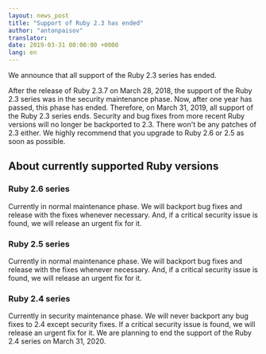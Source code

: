 ```yaml
---
layout: news_post
title: "Support of Ruby 2.3 has ended"
author: "antonpaisov"
translator:
date: 2019-03-31 00:00:00 +0000
lang: en
---
```


We announce that all support of the Ruby 2.3 series has ended.

After the release of Ruby 2.3.7 on March 28, 2018,
the support of the Ruby 2.3 series was in the security maintenance phase.
Now, after one year has passed, this phase has ended.
Therefore, on March 31, 2019, all support of the Ruby 2.3 series ends.
Security and bug fixes from more recent Ruby versions will no longer be
backported to 2.3. There won't be any patches of 2.3 either.
We highly recommend that you upgrade to Ruby 2.6 or 2.5 as soon as possible.

## About currently supported Ruby versions

### Ruby 2.6 series

Currently in normal maintenance phase.
We will backport bug fixes and release with the fixes whenever necessary.
And, if a critical security issue is found, we will release an urgent fix
for it.

### Ruby 2.5 series

Currently in normal maintenance phase.
We will backport bug fixes and release with the fixes whenever necessary.
And, if a critical security issue is found, we will release an urgent fix
for it.

### Ruby 2.4 series

Currently in security maintenance phase.
We will never backport any bug fixes to 2.4 except security fixes.
If a critical security issue is found, we will release an urgent fix for it.
We are planning to end the support of the Ruby 2.4 series on March 31, 2020.

